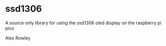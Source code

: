 # ssd1306

A source only library for using the ssd1306 oled display on the raspberry pi pico

Alex Rowley
